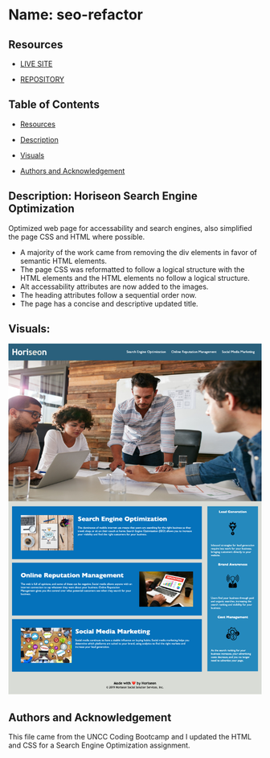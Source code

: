 # Name: seo-refactor

## Resources
- [LIVE SITE](https://okdavekk.github.io/seo-refactor/)

- [REPOSITORY](https://github.com/okdavekk/seo-refactor)

## Table of Contents
- [Resources](#resources)

- [Description](#description-horiseon-search-engine-optimization)

- [Visuals](#visuals)

- [Authors and Acknowledgement](#authors-and-acknowledgement)

## Description: Horiseon Search Engine Optimization

Optimized web page for accessability and search engines, also simplified the page CSS and HTML where possible.  
- A majority of the work came from removing the div elements in favor of semantic HTML elements.
- The page CSS was reformatted to follow a logical structure with the HTML elements and the HTML elements no follow a logical structure.
- Alt accessability attributes are now added to the images.
- The heading attributes follow a sequential order now.
- The page has a concise and descriptive updated title.

## Visuals:
![Horiseon](./assets/images/Horiseon-Search-Engine-Optimization.png)

## Authors and Acknowledgement
This file came from the UNCC Coding Bootcamp and I updated the HTML and CSS for a Search Engine Optimization assignment.

